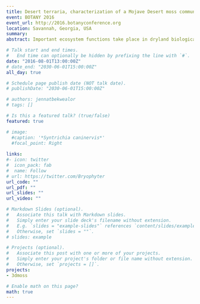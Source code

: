 ```yaml
---
title: Desert terraria, characterization of a Mojave Desert moss community under quartz rocks
event: BOTANY 2016
event_url: http://2016.botanyconference.org
location: Savannah, Georgia, USA
summary: 
abstract: Important ecosystem functions take place in dryland biological soil crusts, which are communities of lichens, microbes, and mosses living on and in the soil in arid environments. Desert mosses are extremely desiccation-tolerant and all their biological functions are limited to infrequent post-rainfall periods. We discovered that some Mojave Desert moss species find refuge under semi-translucent quartz rocks where moisture seems to persist for a longer period of time than in adjacent hyperlithic (above rock) environments. This study characterized the moss communities growing in quartz hyperlithic and hypolithic (below rock) microenvironments in a western, high-elevation Mojave Desert site in Sheep Creek Wash near Wrightwood California. Restriction of the hypolithic moss community to quartz rocks was first verified by pairing inspection under quartz rocks with inspection under non-quartz rocks of similar size within a randomly selected 2 m x 2 m quadrat. Study samples were then collected by sampling each unique moss species or distinct morphology in approximately 0.5 cm clumps around and under each quartz rock along two 15 m linear north-south transects. Collections were analyzed in the lab for species identification and length of previous year’s growth. Of the 53 total samples, 67.9% were Syntrichia caninervis (Pottiaceae), the dominant species of the Mojave Desert biological soil crust. Tortula inermis (Pottiaceae) accounted for 28.3% of the samples and 3.8% were Bryum argenteum (Bryaceae). Of note, T. inermis was significantly more likely to be found in hypolithic microenvironments while S. caninervis was more likely to be in hyperlithic environments (p-value < 0.01). Low light and lower evapotranspiration rates under quartz may be more conducive to T. inermis growth than conditions in adjacent hyperlithic positions. The previous year’s shoot growth of S. caninervis samples in hyperlithic and hypolithic environments also differed significantly. Recent growth of hypolithic shoots of this species was 62.2% longer than that of hyperlithic shoots (p-value < 0.001), perhaps due to higher water retention under the protection of quartz rocks. Additionally, hypolithic S. caninervis shoots appeared to have less of the characteristic brown or black pigment of that species. These results indicate that western high elevation Mojave Desert quartz rocks provide hypolithic environments for some moss species to flourish and that the hypolithic microenvironment is distinct from the surface one. Quartz rocks may prevent small, respiratory carbon loss-inducing rainfalls from ever reaching hypolithic mosses while allowing larger rainfalls to keep tissues hydrated for longer.

# Talk start and end times.
#   End time can optionally be hidden by prefixing the line with `#`.
date: "2016-08-01T13:00:00Z"
# date_end: "2030-06-01T15:00:00Z"
all_day: true

# Schedule page publish date (NOT talk date).
# publishDate: "2030-06-01T15:00:00Z"

# authors: jennatbekwealor
# tags: []

# Is this a featured talk? (true/false)
featured: true

# image:
  #caption: '*Syntrichia caninervis*'
  #focal_point: Right
  
links:
#- icon: twitter
#  icon_pack: fab
#  name: Follow
# url: https://twitter.com/Bryophyter
url_code: ""
url_pdf: ""
url_slides: ""
url_video: ""

# Markdown Slides (optional).
#   Associate this talk with Markdown slides.
#   Simply enter your slide deck's filename without extension.
#   E.g. `slides = "example-slides"` references `content/slides/example-slides.md`.
#   Otherwise, set `slides = ""`.
# slides: example

# Projects (optional).
#   Associate this post with one or more of your projects.
#   Simply enter your project's folder or file name without extension.
#   Otherwise, set `projects = []`.
projects:
- 3dmoss

# Enable math on this page?
math: true
---
```


